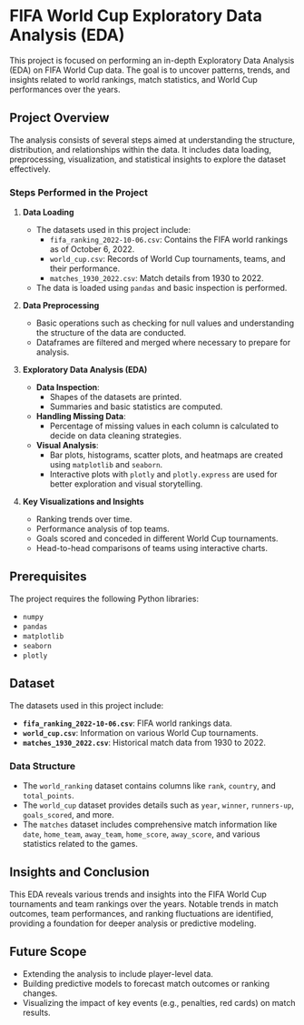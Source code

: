 # FIFA World Cup Exploratory Data Analysis (EDA)

This project is focused on performing an in-depth Exploratory Data Analysis (EDA) on FIFA World Cup data. The goal is to uncover patterns, trends, and insights related to world rankings, match statistics, and World Cup performances over the years.

## Project Overview

The analysis consists of several steps aimed at understanding the structure, distribution, and relationships within the data. It includes data loading, preprocessing, visualization, and statistical insights to explore the dataset effectively.

### Steps Performed in the Project

1. **Data Loading**
   - The datasets used in this project include:
     - `fifa_ranking_2022-10-06.csv`: Contains the FIFA world rankings as of October 6, 2022.
     - `world_cup.csv`: Records of World Cup tournaments, teams, and their performance.
     - `matches_1930_2022.csv`: Match details from 1930 to 2022.
   - The data is loaded using `pandas` and basic inspection is performed.

2. **Data Preprocessing**
   - Basic operations such as checking for null values and understanding the structure of the data are conducted.
   - Dataframes are filtered and merged where necessary to prepare for analysis.

3. **Exploratory Data Analysis (EDA)**
   - **Data Inspection**:
     - Shapes of the datasets are printed.
     - Summaries and basic statistics are computed.
   - **Handling Missing Data**:
     - Percentage of missing values in each column is calculated to decide on data cleaning strategies.
   - **Visual Analysis**:
     - Bar plots, histograms, scatter plots, and heatmaps are created using `matplotlib` and `seaborn`.
     - Interactive plots with `plotly` and `plotly.express` are used for better exploration and visual storytelling.

4. **Key Visualizations and Insights**
   - Ranking trends over time.
   - Performance analysis of top teams.
   - Goals scored and conceded in different World Cup tournaments.
   - Head-to-head comparisons of teams using interactive charts.

## Prerequisites

The project requires the following Python libraries:

- `numpy`
- `pandas`
- `matplotlib`
- `seaborn`
- `plotly`


## Dataset

The datasets used in this project include:

- **`fifa_ranking_2022-10-06.csv`**: FIFA world rankings data.
- **`world_cup.csv`**: Information on various World Cup tournaments.
- **`matches_1930_2022.csv`**: Historical match data from 1930 to 2022.

### Data Structure

- The `world_ranking` dataset contains columns like `rank`, `country`, and `total_points`.
- The `world_cup` dataset provides details such as `year`, `winner`, `runners-up`, `goals_scored`, and more.
- The `matches` dataset includes comprehensive match information like `date`, `home_team`, `away_team`, `home_score`, `away_score`, and various statistics related to the games.

## Insights and Conclusion

This EDA reveals various trends and insights into the FIFA World Cup tournaments and team rankings over the years. Notable trends in match outcomes, team performances, and ranking fluctuations are identified, providing a foundation for deeper analysis or predictive modeling.

## Future Scope

- Extending the analysis to include player-level data.
- Building predictive models to forecast match outcomes or ranking changes.
- Visualizing the impact of key events (e.g., penalties, red cards) on match results.

